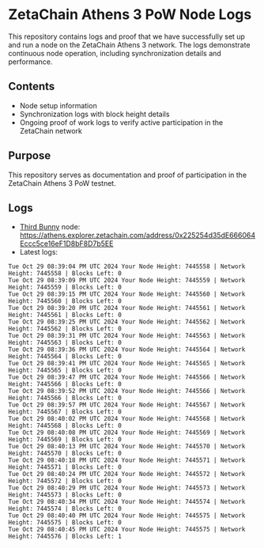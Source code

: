 # ZetaChain Athens 3 PoW Node Logs
This repository contains logs and proof that we have successfully set up and run a node on the ZetaChain Athens 3 network. The logs demonstrate continuous node operation, including synchronization details and performance.

## Contents
- Node setup information
- Synchronization logs with block height details
- Ongoing proof of work logs to verify active participation in the ZetaChain network

## Purpose
This repository serves as documentation and proof of participation in the ZetaChain Athens 3 PoW testnet.

## Logs

- [Third Bunny](https://thirdbunny.xyz/) node: https://athens.explorer.zetachain.com/address/0x225254d35dE666064Eccc5ce16eF1D8bF8D7b5EE
- Latest logs:
```
Tue Oct 29 08:39:04 PM UTC 2024 Your Node Height: 7445558 | Network Height: 7445558 | Blocks Left: 0
Tue Oct 29 08:39:09 PM UTC 2024 Your Node Height: 7445559 | Network Height: 7445559 | Blocks Left: 0
Tue Oct 29 08:39:15 PM UTC 2024 Your Node Height: 7445560 | Network Height: 7445560 | Blocks Left: 0
Tue Oct 29 08:39:20 PM UTC 2024 Your Node Height: 7445561 | Network Height: 7445561 | Blocks Left: 0
Tue Oct 29 08:39:25 PM UTC 2024 Your Node Height: 7445562 | Network Height: 7445562 | Blocks Left: 0
Tue Oct 29 08:39:31 PM UTC 2024 Your Node Height: 7445563 | Network Height: 7445563 | Blocks Left: 0
Tue Oct 29 08:39:36 PM UTC 2024 Your Node Height: 7445564 | Network Height: 7445564 | Blocks Left: 0
Tue Oct 29 08:39:41 PM UTC 2024 Your Node Height: 7445565 | Network Height: 7445565 | Blocks Left: 0
Tue Oct 29 08:39:47 PM UTC 2024 Your Node Height: 7445566 | Network Height: 7445566 | Blocks Left: 0
Tue Oct 29 08:39:52 PM UTC 2024 Your Node Height: 7445566 | Network Height: 7445566 | Blocks Left: 0
Tue Oct 29 08:39:57 PM UTC 2024 Your Node Height: 7445567 | Network Height: 7445567 | Blocks Left: 0
Tue Oct 29 08:40:02 PM UTC 2024 Your Node Height: 7445568 | Network Height: 7445568 | Blocks Left: 0
Tue Oct 29 08:40:08 PM UTC 2024 Your Node Height: 7445569 | Network Height: 7445569 | Blocks Left: 0
Tue Oct 29 08:40:13 PM UTC 2024 Your Node Height: 7445570 | Network Height: 7445570 | Blocks Left: 0
Tue Oct 29 08:40:18 PM UTC 2024 Your Node Height: 7445571 | Network Height: 7445571 | Blocks Left: 0
Tue Oct 29 08:40:24 PM UTC 2024 Your Node Height: 7445572 | Network Height: 7445572 | Blocks Left: 0
Tue Oct 29 08:40:29 PM UTC 2024 Your Node Height: 7445573 | Network Height: 7445573 | Blocks Left: 0
Tue Oct 29 08:40:34 PM UTC 2024 Your Node Height: 7445574 | Network Height: 7445574 | Blocks Left: 0
Tue Oct 29 08:40:40 PM UTC 2024 Your Node Height: 7445575 | Network Height: 7445575 | Blocks Left: 0
Tue Oct 29 08:40:45 PM UTC 2024 Your Node Height: 7445575 | Network Height: 7445576 | Blocks Left: 1
```
